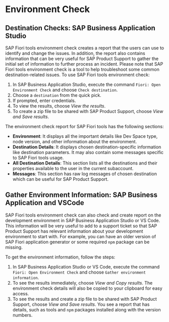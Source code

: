 <!-- loio75390cf5d81e43aea5db231ef4225268 -->

# Environment Check



<a name="loio75390cf5d81e43aea5db231ef4225268__section_fgy_xgy_dvb"/>

## Destination Checks: SAP Business Application Studio

SAP Fiori tools environment check creates a report that the users can use to identify and change the issues. In addition, the report also contains information that can be very useful for SAP Product Support to gather the initial set of information to further process an incident. Please note that SAP Fiori tools environment check is a tool to help troubleshoot some common destination-related issues. To use SAP Fiori tools environment check:

1.  In SAP Business Application Studio, execute the command `Fiori: Open Environment Check` and choose `Check destination`.
2.  Choose a `destination` from the quick pick.
3.  If prompted, enter credentials.
4.  To view the results, choose *View the results*.
5.  To create a zip file to be shared with SAP Product Support, choose *View and Save results*.

The environment check report for SAP Fiori tools has the following sections:

-   **Environment**: It displays all the important details like Dev Space type, node version, and other information about the environment.
-   **Destination Details**: It displays chosen destination-specific information like destination parameters. It may also contain some messages specific to SAP Fiori tools usage.
-   **All Destination Details**: This section lists all the destinations and their properties available to the user in the current subaccount.
-   **Messages**: This section has raw log messages of chosen destination which can be useful for SAP Product Support.



<a name="loio75390cf5d81e43aea5db231ef4225268__section_nkk_cvy_dvb"/>

## Gather Environment Information: SAP Business Application and VSCode

SAP Fiori tools environment check can also check and create report on the development environment in SAP Business Application Studio or VS Code. This information will be very useful to add to a support ticket so that SAP Product Support has relevant information about your development environment to start with. For example, you can have an older version of SAP Fiori application generator or some required `npm` package can be missing.

To get the environment information, follow the steps:

1.  In SAP Business Application Studio or VS Code, execute the command `Fiori: Open Environment Check` and choose `Gather environment information`.
2.  To see the results immediately, choose *View and Copy results*. The environment check details will also be copied to your clipboard for easy access.
3.  To see the results and create a zip file to be shared with SAP Product Support, choose *View and Save results*. You see a report that has details, such as tools and `npm` packages installed along with the version numbers.

